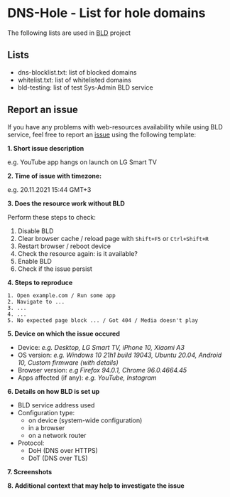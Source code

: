 # DNS-Hole - List for hole domains

The following lists are used in [BLD](https://github.com/m0zgen/blocky-listener-daemon) project

## Lists

* dns-blocklist.txt:     list of blocked domains
* whitelist.txt:         list of whitelisted domains
* bld-testing:           list of test Sys-Admin BLD service

## Report an issue

If you have any problems with web-resources availability while using BLD service, feel free to report an [issue](https://github.com/m0zgen/dns-hole/issues) using the following template:

**1. Short issue description**

e.g. YouTube app hangs on launch on LG Smart TV

**2. Time of issue with timezone:**

e.g. 20.11.2021 15:44 GMT+3

**3. Does the resource work without BLD**

Perform these steps to check:
1. Disable BLD
2. Clear browser cache / reload page with `Shift+F5` or `Ctrl+Shift+R`
3. Restart browser / reboot device
4. Check the resource again: is it available?
5. Enable BLD
6. Check if the issue persist

**4. Steps to reproduce**

    1. Open example.com / Run some app
    2. Navigate to ...
    3. ...
    4. ...
    5. No expected page block ... / Got 404 / Media doesn't play

**5. Device on which the issue occured**
- Device: *e.g. Desktop, LG Smart TV, iPhone 10, Xiaomi A3*
- OS version: *e.g. Windows 10 21h1 build 19043, Ubuntu 20.04, Android 10, Custom firmware (with details)*
- Browser version: *e.g Firefox 94.0.1, Chrome 96.0.4664.45*
- Apps affected (if any): *e.g. YouTube, Instagram*

**6. Details on how BLD is set up**
* BLD service address used
* Configuration type:
    - on device (system-wide configuration)
    - in a browser
    - on a network router
* Protocol:
    - DoH (DNS over HTTPS)
    - DoT (DNS over TLS)

**7. Screenshots**

**8. Additional context that may help to investigate the issue**

